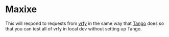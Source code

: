 # Maxixe

This will respond to requests from [vrfy](https://github.com/reed-college/vrfy) in the same way that [Tango](https://github.com/autolab/Tango) does so that you can test all of vrfy in local dev without setting up Tango.
